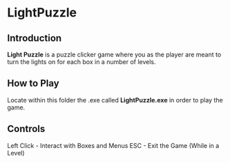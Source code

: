 # LightPuzzle
## Introduction
**Light Puzzle** is a puzzle clicker game where you as the player are meant to turn the lights on for each box in a number of levels.
## How to Play
Locate within this folder the .exe called **LightPuzzle.exe** in order to play the game.
## Controls
Left Click - Interact with Boxes and Menus
ESC - Exit the Game (While in a Level)
